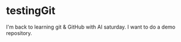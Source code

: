 # testingGit
I'm back to learning git &amp; GitHub with AI saturday. I want to do a demo repository.
